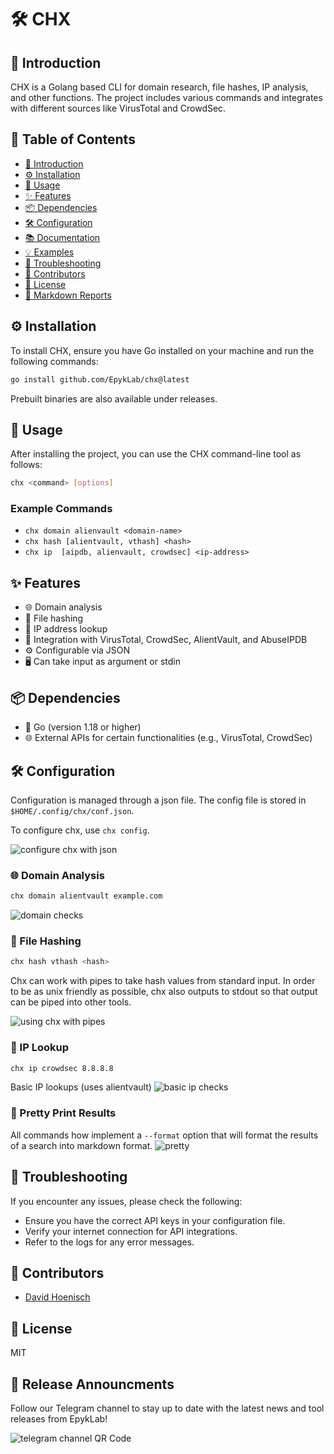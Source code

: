# 🛠️ CHX

## 📘 Introduction

CHX is a Golang based CLI for domain research, file hashes, IP analysis, and other functions. The project includes various commands and integrates with different sources like VirusTotal and CrowdSec.

## 📑 Table of Contents

- [📘 Introduction](#📘-introduction)
- [⚙️ Installation](#⚙️-installation)
- [📝 Usage](#📝-usage)
- [✨ Features](#✨-features)
- [📦 Dependencies](#📦-dependencies)
- [🛠️ Configuration](#🛠️-configuration)
- [📚 Documentation](#📚-documentation)
- [💡 Examples](#💡-examples)
- [🔧 Troubleshooting](#🔧-troubleshooting)
- [👥 Contributors](#👥-contributors)
- [📜 License](#📜-license)
- [ 💎 Markdown Reports](#-pretty-print-results)

## ⚙️ Installation

To install CHX, ensure you have Go installed on your machine and run the following commands:

```sh
go install github.com/EpykLab/chx@latest
```

Prebuilt binaries are also available under releases.

## 📝 Usage

After installing the project, you can use the CHX command-line tool as follows:

```sh
chx <command> [options]
```

### Example Commands

- `chx domain alienvault <domain-name>`
- `chx hash [alientvault, vthash] <hash>`
- `chx ip  [aipdb, alienvault, crowdsec] <ip-address>`

## ✨ Features

- 🌐 Domain analysis
- 🔑 File hashing
- 📡 IP address lookup
- 🔗 Integration with VirusTotal, CrowdSec, AlientVault, and AbuseIPDB
- ⚙️ Configurable via JSON
- 🖥️ Can take input as argument or stdin

## 📦 Dependencies

- 🐹 Go (version 1.18 or higher)
- 🌐 External APIs for certain functionalities (e.g., VirusTotal, CrowdSec)

## 🛠️ Configuration

Configuration is managed through a json file. The config file is stored in `$HOME/.config/chx/conf.json`.

To configure chx, use `chx config`.

![configure chx with json](./assets/config.gif)


### 🌐 Domain Analysis

```sh
chx domain alientvault example.com

```

![domain checks](./assets/domain.gif)

### 🔑 File Hashing

```sh
chx hash vthash <hash>
```

Chx can work with pipes to take hash values from standard input. In order to be as unix friendly as
possible, chx also outputs to stdout so that output can be piped into other tools.

![using chx with pipes](./assets/useChxWithPipes.gif)

### 📡 IP Lookup

```sh
chx ip crowdsec 8.8.8.8
```
Basic IP lookups (uses alientvault)
![basic ip checks](./assets/ip.gif)




### 💎 Pretty Print Results

All commands how implement a `--format` option that will format the results of a search into markdown format.
![pretty](./assets/pretty.png)




## 🔧 Troubleshooting

If you encounter any issues, please check the following:

- Ensure you have the correct API keys in your configuration file.
- Verify your internet connection for API integrations.
- Refer to the logs for any error messages.

## 👥 Contributors

- [David Hoenisch](https://github.com/DavidHoenisch)

## 📜 License
MIT

## 📣 Release Announcments
Follow  our Telegram channel to stay up to date with the latest news and tool releases from EpykLab!

![telegram channel QR Code](./assets/telegram.png)
